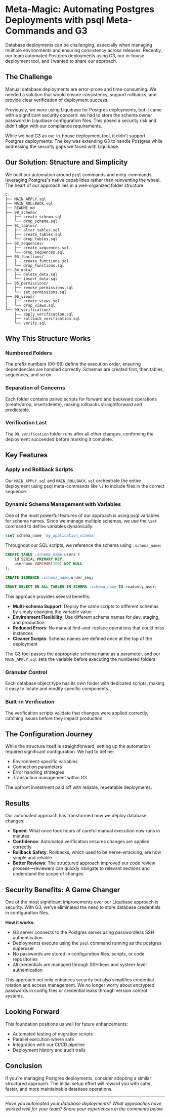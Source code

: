 # Meta-Magic: Automating Postgres Deployments with psql Meta-Commands and G3

Database deployments can be challenging, especially when managing multiple environments and ensuring consistency across releases. Recently, our team automated Postgres deployments using G3, our in-house deployment tool, and I wanted to share our approach.

## The Challenge

Manual database deployments are error-prone and time-consuming. We needed a solution that would ensure consistency, support rollbacks, and provide clear verification of deployment success.

Previously, we were using Liquibase for Postgres deployments, but it came with a significant security concern: we had to store the schema owner password in Liquibase configuration files. This posed a security risk and didn't align with our compliance requirements.

While we had G3 as our in-house deployment tool, it didn't support Postgres deployments. The key was extending G3 to handle Postgres while addressing the security gaps we faced with Liquibase.

## Our Solution: Structure and Simplicity

We built our automation around `psql` commands and meta-commands, leveraging Postgres's native capabilities rather than reinventing the wheel. The heart of our approach lies in a well-organized folder structure:

```
C:.
├── MAIN_APPLY.sql
├── MAIN_ROLLBACK.sql
├── README.md
├── 00_schema/
│   ├── create_schema.sql
│   └── drop_schema.sql
├── 01_tables/
│   ├── alter_tables.sql
│   ├── create_tables.sql
│   └── drop_tables.sql
├── 02_sequences/
│   ├── create_sequences.sql
│   └── drop_sequences.sql
├── 03_functions/
│   ├── create_functions.sql
│   └── drop_functions.sql
├── 04_data/
│   ├── delete_data.sql
│   └── insert_data.sql
├── 05_permissions/
│   ├── revoke_permissions.sql
│   └── set_permissions.sql
├── 06_views/
│   ├── create_views.sql
│   └── drop_views.sql
└── 99_verification/
    ├── apply_verification.sql
    ├── rollback_verification.sql
    └── verify.sql
```

## Why This Structure Works

### Numbered Folders

The prefix numbers (00-99) define the execution order, ensuring dependencies are handled correctly. Schemas are created first, then tables, sequences, and so on.

### Separation of Concerns

Each folder contains paired scripts for forward and backward operations (create/drop, insert/delete), making rollbacks straightforward and predictable.

### Verification Last

The `99_verification` folder runs after all other changes, confirming the deployment succeeded before marking it complete.

## Key Features

### Apply and Rollback Scripts

Our `MAIN_APPLY.sql` and `MAIN_ROLLBACK.sql` orchestrate the entire deployment using psql meta-commands like `\i` to include files in the correct sequence.

### Dynamic Schema Management with Variables

One of the most powerful features of our approach is using psql variables for schema names. Since we manage multiple schemas, we use the `\set` command to define variables dynamically:

```sql
\set schema_name 'my_application_schema'
```

Throughout our SQL scripts, we reference the schema using `:schema_name`:

```sql
CREATE TABLE :schema_name.users (
    id SERIAL PRIMARY KEY,
    username VARCHAR(100) NOT NULL
);

CREATE SEQUENCE :schema_name.order_seq;

GRANT SELECT ON ALL TABLES IN SCHEMA :schema_name TO readonly_user;
```

This approach provides several benefits:

- **Multi-schema Support**: Deploy the same scripts to different schemas by simply changing the variable value
- **Environment Flexibility**: Use different schema names for dev, staging, and production
- **Reduced Errors**: No manual find-and-replace operations that could miss instances
- **Cleaner Scripts**: Schema names are defined once at the top of the deployment

The G3 tool passes the appropriate schema name as a parameter, and our `MAIN_APPLY.sql` sets the variable before executing the numbered folders.

### Granular Control

Each database object type has its own folder with dedicated scripts, making it easy to locate and modify specific components.

### Built-in Verification

The verification scripts validate that changes were applied correctly, catching issues before they impact production.

## The Configuration Journey

While the structure itself is straightforward, setting up the automation required significant configuration. We had to define:

- Environment-specific variables
- Connection parameters
- Error handling strategies
- Transaction management within G3

The upfront investment paid off with reliable, repeatable deployments.

## Results

Our automated approach has transformed how we deploy database changes:

- **Speed**: What once took hours of careful manual execution now runs in minutes
- **Confidence**: Automated verification ensures changes are applied correctly
- **Rollback Safety**: Rollbacks, which used to be nerve-wracking, are now simple and reliable
- **Better Reviews**: The structured approach improved our code review process—reviewers can quickly navigate to relevant sections and understand the scope of changes

## Security Benefits: A Game Changer

One of the most significant improvements over our Liquibase approach is security. With G3, we've eliminated the need to store database credentials in configuration files.

**How it works:**

- G3 server connects to the Postgres server using passwordless SSH authentication
- Deployments execute using the `psql` command running as the postgres superuser
- No passwords are stored in configuration files, scripts, or code repositories
- All credentials are managed through SSH keys and system-level authentication

This approach not only enhances security but also simplifies credential rotation and access management. We no longer worry about encrypted passwords in config files or credential leaks through version control systems.

## Looking Forward

This foundation positions us well for future enhancements:

- Automated testing of migration scripts
- Parallel execution where safe
- Integration with our CI/CD pipeline
- Deployment history and audit trails

## Conclusion

If you're managing Postgres deployments, consider adopting a similar structured approach. The initial setup effort will reward you with safer, faster, and more maintainable database operations.

---

_Have you automated your database deployments? What approaches have worked well for your team? Share your experiences in the comments below._
